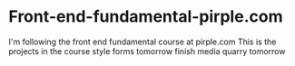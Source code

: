 # Front-end-fundamental-pirple.com
I'm following the front end fundamental course at pirple.com
This is the projects in the course
style forms tomorrow
finish media quarry tomorrow
